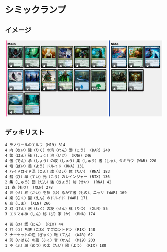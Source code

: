 # シミックランプ

## イメージ

![](https://github.com/18gou-dqx/mtga/blob/images/images/simic-ramp-c673ea0f-8b3b-4d29-9036-e39e5da84486.png)

## デッキリスト

```
4 ラノワールのエルフ (M19) 314
4 内（ない）陸（りく）の湾（わん）港（こう） (DAR) 240
4 繁（はん）殖（しょく）池（いけ） (RNA) 246
4 伝（でん）承（しょう）の収（しゅう）集（しゅう）者（しゃ）、タミヨウ (WAR) 220
4 培（ばい）養（よう）ドルイド (RNA) 131
4 ハイドロイド混（こん）成（せい）体（たい） (RNA) 183
4 翡（ひ）翠（すい）光（こう）のレインジャー (RIX) 136
2 集（しゅう）団（だん）強（きょう）制（せい） (RNA) 42
11 森（もり） (XLN) 278
4 世（せ）界（かい）を揺（ゆ）るがす者（もの）、ニッサ (WAR) 169
4 楽（らく）園（えん）のドルイド (WAR) 171
6 島（しま） (XLN) 266
2 幻（げん）惑（わく）の旋（せん）律（りつ） (XLN) 55
3 エリマキ神（しん）秘（ぴ）家（か） (RNA) 174

4 否（ひ）認（にん） (RIX) 44
4 打（う）ち壊（こわ）すブロントドン (RIX) 148
2 ナーセットの逆（ぎゃく）転（てん） (WAR) 62
4 茨（いばら）の副（ふく）官（かん） (M19) 203
1 不（ふ）滅（めつ）の太（たい）陽（よう） (RIX) 180
```

